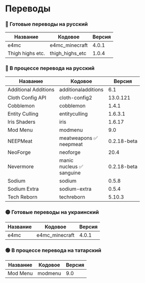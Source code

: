 # Переводы

### 🔴 Готовые переводы на русский

| Название | Кодовое | Версия |
| - | - | - |
| e4mc | e4mc_minecraft | 4.0.1 |
| Thigh highs etc. | thigh_highs_etc | 1.0.4 |

### 🔴 В процессе перевода на русский

| Название | Кодовое | Версия |
| - | - | - |
| Additional Additions | additionaladditions | 6.1 |
| Cloth Config API | cloth-config2 | 13.0.121 |
| Cobblemon | cobblemon | 1.4.1 |
| Entity Culling | entityculling | 1.6.3.1 |
| Iris Shaders | iris | 1.6.17 |
| Mod Menu | modmenu | 9.0 |
| NEEPMeat | meatweapons ✅<br>neepmeat | 0.2.18-beta |
| NeoForge | neoforge | 20.4 |
| Nevermore | manic<br>nucleus ✅<br>sanguine | 0.2.18-beta |
| Sodium | sodium | 0.5.8 |
| Sodium Extra | sodium-extra | 0.5.4 |
| Tech Reborn | techreborn | 5.10.3 |

### 🟡 Готовые переводы на украинский

| Название | Кодовое | Версия |
| - | - | - |
| e4mc | e4mc_minecraft | 4.0.1 |

### 🟢 В процессе перевода на татарский

| Название | Кодовое | Версия |
| - | - | - |
| Mod Menu | modmenu | 9.0 |